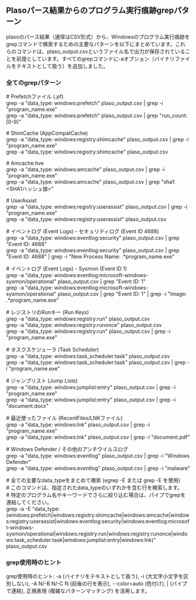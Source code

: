 ## **Plasoパース結果からのプログラム実行痕跡grepパターン**

plasoのパース結果（通常はCSV形式）から、Windowsのプログラム実行痕跡をgrepコマンドで検索するための主要なパターンを以下にまとめています。これらのコマンドは、plaso\_output.csvというファイル名で出力が保存されていることを前提としています。すべてのgrepコマンドに-aオプション（バイナリファイルをテキストとして扱う）を追加しました。

### **全てのgrepパターン**

\# Prefetchファイル (.pf)  
grep \-a "data\_type: windows:prefetch" plaso\_output.csv | grep \-i "program\_name.exe"  
grep \-a "data\_type: windows:prefetch" plaso\_output.csv | grep "run\_count: \[0-9\]"

\# ShimCache (AppCompatCache)  
grep \-a "data\_type: windows:registry:shimcache" plaso\_output.csv | grep \-i "program\_name.exe"  
grep \-a "data\_type: windows:registry:shimcache" plaso\_output.csv

\# Amcache.hve  
grep \-a "data\_type: windows:amcache" plaso\_output.csv | grep \-i "program\_name.exe"  
grep \-a "data\_type: windows:amcache" plaso\_output.csv | grep "sha1: \<SHA1ハッシュ値\>"

\# UserAssist  
grep \-a "data\_type: windows:registry:userassist" plaso\_output.csv | grep \-i "program\_name.exe"  
grep \-a "data\_type: windows:registry:userassist" plaso\_output.csv

\# イベントログ (Event Logs) \- セキュリティログ (Event ID 4688\)  
grep \-a "data\_type: windows:eventlog:security" plaso\_output.csv | grep "Event ID: 4688"  
grep \-a "data\_type: windows:eventlog:security" plaso\_output.csv | grep "Event ID: 4688" | grep \-i "New Process Name: .\*program\_name.exe"

\# イベントログ (Event Logs) \- Sysmon (Event ID 1\)  
grep \-a "data\_type: windows:eventlog:microsoft-windows-sysmon/operational" plaso\_output.csv | grep "Event ID: 1"  
grep \-a "data\_type: windows:eventlog:microsoft-windows-sysmon/operational" plaso\_output.csv | grep "Event ID: 1" | grep \-i "Image: .\*program\_name.exe"

\# レジストリのRunキー (Run Keys)  
grep \-a "data\_type: windows:registry:run" plaso\_output.csv  
grep \-a "data\_type: windows:registry:runonce" plaso\_output.csv  
grep \-a "data\_type: windows:registry:run" plaso\_output.csv | grep \-i "program\_name.exe"

\# タスクスケジューラ (Task Scheduler)  
grep \-a "data\_type: windows:task\_scheduler:task" plaso\_output.csv  
grep \-a "data\_type: windows:task\_scheduler:task" plaso\_output.csv | grep \-i "program\_name.exe"

\# ジャンプリスト (Jump Lists)  
grep \-a "data\_type: windows:jumplist:entry" plaso\_output.csv | grep \-i "program\_name.exe"  
grep \-a "data\_type: windows:jumplist:entry" plaso\_output.csv | grep \-i "document.docx"

\# 最近使ったファイル (RecentFiles/LNKファイル)  
grep \-a "data\_type: windows:lnk" plaso\_output.csv | grep \-i "program\_name.exe"  
grep \-a "data\_type: windows:lnk" plaso\_output.csv | grep \-i "document.pdf"

\# Windows Defender / その他のアンチウイルスログ  
grep \-a "data\_type: windows:eventlog" plaso\_output.csv | grep \-i "Windows Defender"  
grep \-a "data\_type: windows:eventlog" plaso\_output.csv | grep \-i "malware"

\# 全ての主要なdata\_typeをまとめて検索 (egrep \-E または grep \-E を使用)  
\# このコマンドは、指定されたdata\_typeのいずれかを含む行を検索します。  
\# 特定のプログラム名やキーワードでさらに絞り込む場合は、パイプでgrepを連結してください。  
grep \-a \-E "data\_type: (windows:prefetch|windows:registry:shimcache|windows:amcache|windows:registry:userassist|windows:eventlog:security|windows:eventlog:microsoft-windows-sysmon/operational|windows:registry:run|windows:registry:runonce|windows:task\_scheduler:task|windows:jumplist:entry|windows:lnk)" plaso\_output.csv

### **grep使用時のヒント**

grep使用時のヒント: \-a (バイナリをテキストとして扱う), \-i (大文字小文字を区別しない), \-A N/-B N/-C N (前後の行を表示), \--color=auto (色付け), | (パイプで連結), 正規表現 (複雑なパターンマッチング) を活用します。